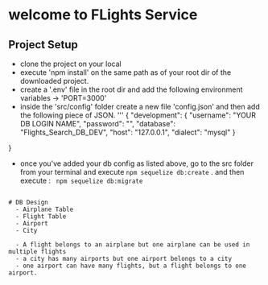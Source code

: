 # welcome to FLights Service

## Project Setup
- clone the project on your local
- execute 'npm install' on the same path as of your root dir of the downloaded project.
- create a '.env' file in the root dir and add the following environment variables
-> 'PORT=3000'
- inside the 'src/config' folder create a new file 'config.json' and then add the following piece of JSON.
'''
{
  "development": {
    "username": "YOUR DB LOGIN NAME",
    "password": "<YOUR DB PASSWORD>",
    "database": "Flights_Search_DB_DEV",
    "host": "127.0.0.1",
    "dialect": "mysql"
  }

}

- once you've added your db config as listed above, go to the src folder from your terminal and execute `npm sequelize db:create` .
and then execute :
` npm sequelize db:migrate`
```

# DB Design
  - Airplane Table
  - Flight Table
  - Airport
  - City
  
  - A flight belongs to an airplane but one airplane can be used in multiple flights
  - a city has many airports but one airport belongs to a city
  - one airport can have many flights, but a flight belongs to one airport.


